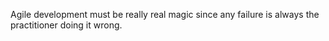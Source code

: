 Agile development must be really real magic since any failure is always the practitioner doing it wrong.